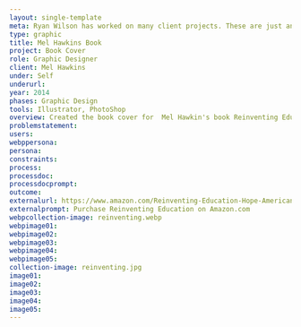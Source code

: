 ```yaml
---
layout: single-template
meta: Ryan Wilson has worked on many client projects. These are just an example of some of the excellent product design work that he could do on your project.
type: graphic
title: Mel Hawkins Book
project: Book Cover
role: Graphic Designer
client: Mel Hawkins
under: Self
underurl:
year: 2014
phases: Graphic Design
tools: Illustrator, PhotoShop
overview: Created the book cover for  Mel Hawkin's book Reinventing Education, Hope, and the American Dream.
problemstatement:
users:
webppersona:
persona:
constraints:
process:
processdoc:
processdocprompt:
outcome:
externalurl: https://www.amazon.com/Reinventing-Education-Hope-American-Dream/dp/1495291669
externalprompt: Purchase Reinventing Education on Amazon.com
webpcollection-image: reinventing.webp
webpimage01:
webpimage02:
webpimage03:
webpimage04:
webpimage05:
collection-image: reinventing.jpg
image01:
image02:
image03:
image04:
image05:
---
```

